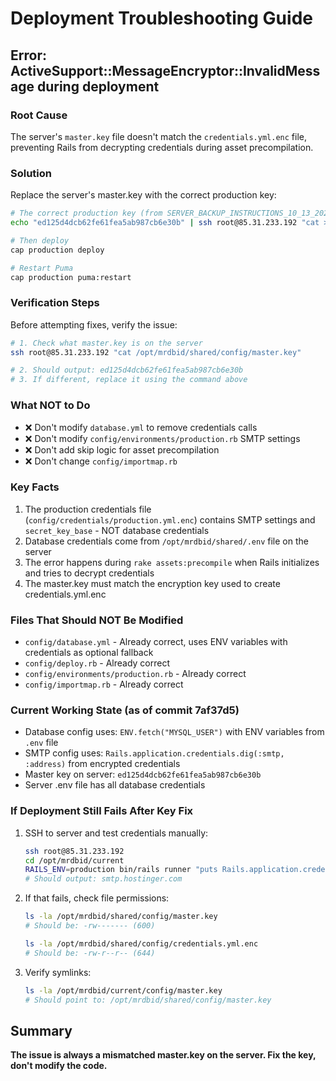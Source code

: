 # Deployment Troubleshooting Guide

## Error: ActiveSupport::MessageEncryptor::InvalidMessage during deployment

### Root Cause
The server's `master.key` file doesn't match the `credentials.yml.enc` file, preventing Rails from decrypting credentials during asset precompilation.

### Solution
Replace the server's master.key with the correct production key:

```bash
# The correct production key (from SERVER_BACKUP_INSTRUCTIONS_10_13_2025.md line 24)
echo "ed125d4dcb62fe61fea5ab987cb6e30b" | ssh root@85.31.233.192 "cat > /opt/mrdbid/shared/config/master.key && chmod 600 /opt/mrdbid/shared/config/master.key"

# Then deploy
cap production deploy

# Restart Puma
cap production puma:restart
```

### Verification Steps
Before attempting fixes, verify the issue:

```bash
# 1. Check what master.key is on the server
ssh root@85.31.233.192 "cat /opt/mrdbid/shared/config/master.key"

# 2. Should output: ed125d4dcb62fe61fea5ab987cb6e30b
# 3. If different, replace it using the command above
```

### What NOT to Do
- ❌ Don't modify `database.yml` to remove credentials calls
- ❌ Don't modify `config/environments/production.rb` SMTP settings
- ❌ Don't add skip logic for asset precompilation
- ❌ Don't change `config/importmap.rb`

### Key Facts
1. The production credentials file (`config/credentials/production.yml.enc`) contains SMTP settings and `secret_key_base` - NOT database credentials
2. Database credentials come from `/opt/mrdbid/shared/.env` file on the server
3. The error happens during `rake assets:precompile` when Rails initializes and tries to decrypt credentials
4. The master.key must match the encryption key used to create credentials.yml.enc

### Files That Should NOT Be Modified
- `config/database.yml` - Already correct, uses ENV variables with credentials as optional fallback
- `config/deploy.rb` - Already correct
- `config/environments/production.rb` - Already correct
- `config/importmap.rb` - Already correct

### Current Working State (as of commit 7af37d5)
- Database config uses: `ENV.fetch("MYSQL_USER")` with ENV variables from `.env` file
- SMTP config uses: `Rails.application.credentials.dig(:smtp, :address)` from encrypted credentials
- Master key on server: `ed125d4dcb62fe61fea5ab987cb6e30b`
- Server .env file has all database credentials

### If Deployment Still Fails After Key Fix
1. SSH to server and test credentials manually:
   ```bash
   ssh root@85.31.233.192
   cd /opt/mrdbid/current
   RAILS_ENV=production bin/rails runner "puts Rails.application.credentials.dig(:smtp, :address)"
   # Should output: smtp.hostinger.com
   ```

2. If that fails, check file permissions:
   ```bash
   ls -la /opt/mrdbid/shared/config/master.key
   # Should be: -rw------- (600)

   ls -la /opt/mrdbid/shared/config/credentials.yml.enc
   # Should be: -rw-r--r-- (644)
   ```

3. Verify symlinks:
   ```bash
   ls -la /opt/mrdbid/current/config/master.key
   # Should point to: /opt/mrdbid/shared/config/master.key
   ```

## Summary
**The issue is always a mismatched master.key on the server. Fix the key, don't modify the code.**
